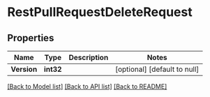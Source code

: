 # RestPullRequestDeleteRequest

## Properties
Name | Type | Description | Notes
------------ | ------------- | ------------- | -------------
**Version** | **int32** |  | [optional] [default to null]

[[Back to Model list]](../README.md#documentation-for-models) [[Back to API list]](../README.md#documentation-for-api-endpoints) [[Back to README]](../README.md)

